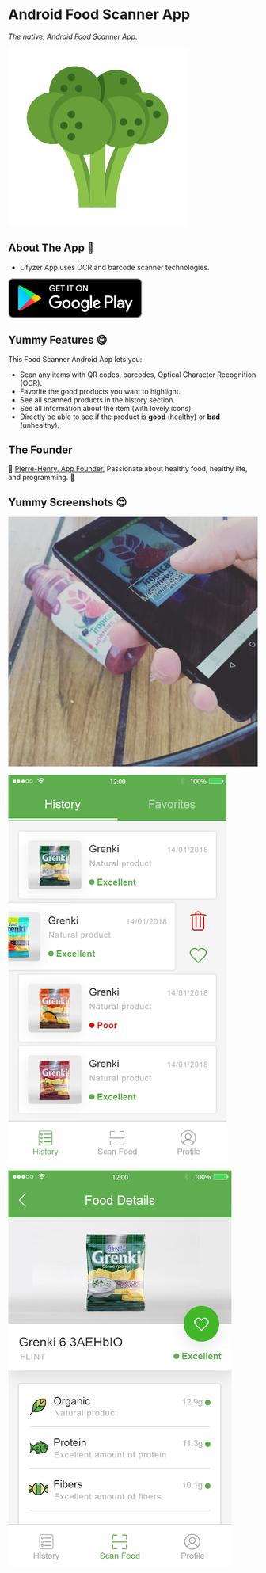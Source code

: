 # Android Food Scanner App

*The native, Android [Food Scanner App](https://play.google.com/store/apps/details?id=com.lifyzer).*

![Healthy Food, Healthy Tomato](extras/assets/broccoli-healthy-food.svg)

## About The App 🤔

* Lifyzer App uses OCR and barcode scanner technologies.

[![Get Lifyzer, Healthy Food on Google Play](extras/assets/googleplay-badge.svg)](https://play.google.com/store/apps/details?id=com.lifyzer "Get It on Google Play")


## Yummy Features 😋

This Food Scanner Android App lets you:

- Scan any items with QR codes, barcodes, Optical Character Recognition (OCR).
- Favorite the good products you want to highlight.
- See all scanned products in the history section.
- See all information about the item (with lovely icons).
- Directly be able to see if the product is **good** (healthy) or **bad** (unhealthy).


## The Founder

🍓 [Pierre-Henry, App Founder](http://pierrehenry.be), Passionate about healthy food, healthy life, and programming.  🍍


## Yummy Screenshots 😍

![Scan a bottle of juice](extras/assets/screenshots/scan-healthy-juice-bottle.jpg)

![List of scanned items](extras/assets/screenshots/lifyzer-history-scanned-food-items.png)

![Details of an food product scanned](extras/assets/screenshots/lifyzer-food-product-details.png)
